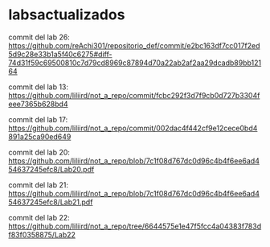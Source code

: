 # labsactualizados


commit del lab 26: https://github.com/reAchi301/repositorio_def/commit/e2bc163df7cc017f2ed5d9c28e33b1a5f40c6275#diff-74d31f59c69500810c7d79cd8969c87894d70a22ab2af2aa29dcadb89bb12164 


commit del lab 13: https://github.com/liliird/not_a_repo/commit/fcbc292f3d7f9cb0d727b3304feee7365b628bd4


commit del lab 17: https://github.com/liliird/not_a_repo/commit/002dac4f442cf9e12cece0bd4891a25ca90ed649


commit del lab 20: https://github.com/liliird/not_a_repo/blob/7c1f08d767dc0d96c4b4f6ee6ad454637245efc8/Lab20.pdf


commit del lab 21: https://github.com/liliird/not_a_repo/blob/7c1f08d767dc0d96c4b4f6ee6ad454637245efc8/Lab21.pdf

commit del lab 22: https://github.com/liliird/not_a_repo/tree/6644575e1e47f5fcc4a04383f783df83f0358875/Lab22
